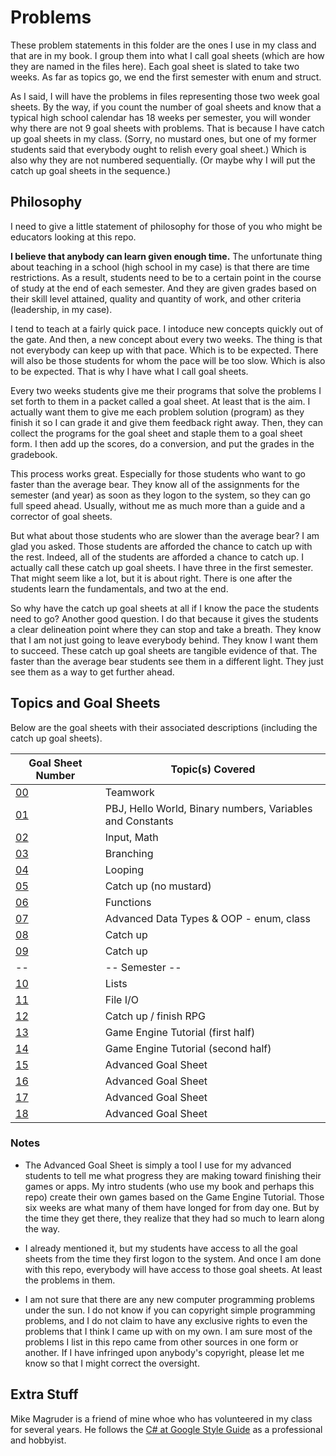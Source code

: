 # Problems
These problem statements in this folder are the ones I use in my class and that are in my book.  I group them into what I call goal sheets (which are how they are named in the files here).  Each goal sheet is slated to take two weeks.  As far as topics go, we end the first semester with enum and struct.

As I said, I will have the problems in files representing those two week goal sheets.  By the way, if you count the number of goal sheets and know that a typical high school calendar has 18 weeks per semester, you will wonder why there are not 9 goal sheets with problems.  That is because I have catch up goal sheets in my class.  (Sorry, no mustard ones, but one of my former students said that everybody ought to relish every goal sheet.)  Which is also why they are not numbered sequentially.  (Or maybe why I will put the catch up goal sheets in the sequence.)

## Philosophy
I need to give a little statement of philosophy for those of you who might be educators looking at this repo.

**I believe that anybody can learn given enough time.**  The unfortunate thing about teaching in a school (high school in my case) is that there are time restrictions.  As a result, students need to be to a certain point in the course of study at the end of each semester.  And they are given grades based on their skill level attained, quality and quantity of work, and other criteria (leadership, in my case).

I tend to teach at a fairly quick pace.  I intoduce new concepts quickly out of the gate.  And then, a new concept about every two weeks.  The thing is that not everybody can keep up with that pace.  Which is to be expected.  There will also be those students for whom the pace will be too slow.  Which is also to be expected.  That is why I have what I call goal sheets.

Every two weeks students give me their programs that solve the problems I set forth to them in a packet called a goal sheet.  At least that is the aim.  I actually want them to give me each problem solution (program) as they finish it so I can grade it and give them feedback right away.  Then, they can collect the programs for the goal sheet and staple them to a goal sheet form.  I then add up the scores, do a conversion, and put the grades in the gradebook.

This process works great.  Especially for those students who want to go faster than the average bear.  They know all of the assignments for the semester (and year) as soon as they logon to the system, so they can go full speed ahead.  Usually, without me as much more than a guide and a corrector of goal sheets.

But what about those students who are slower than the average bear?  I am glad you asked.  Those students are afforded the chance to catch up with the rest.  Indeed, all of the students are afforded a chance to catch up.  I actually call these catch up goal sheets.  I have three in the first semester.  That might seem like a lot, but it is about right.  There is one after the students learn the fundamentals, and two at the end.

So why have the catch up goal sheets at all if I know the pace the students need to go?  Another good question.  I do that because it gives the students a clear delineation point where they can stop and take a breath.  They know that I am not just going to leave everybody behind.  They know I want them to succeed.  These catch up goal sheets are tangible evidence of that.  The faster than the average bear students see them in a different light.  They just see them as a way to get further ahead.

## Topics and Goal Sheets
Below are the goal sheets with their associated descriptions (including the catch up goal sheets).

Goal Sheet Number | Topic(s) Covered
----------------- | ----------------
[00](https://github.com/MichaelTMiyoshi/TeamworkWithMiyoshi)                                   | Teamwork
[01](https://github.com/MichaelTMiyoshi/CSharpWithMiyoshi/blob/master/Problems/GoalSheet01.md) | PBJ, Hello World, Binary numbers, Variables and Constants
[02](https://github.com/MichaelTMiyoshi/CSharpWithMiyoshi/blob/master/Problems/GoalSheet02.md) | Input, Math
[03](https://github.com/MichaelTMiyoshi/CSharpWithMiyoshi/blob/master/Problems/GoalSheet03.md) | Branching
[04](https://github.com/MichaelTMiyoshi/CSharpWithMiyoshi/blob/master/Problems/GoalSheet04.md) | Looping
[05](https://github.com/MichaelTMiyoshi/CSharpWithMiyoshi/blob/master/Problems/GoalSheet05.md) | Catch up (no mustard)
[06](https://github.com/MichaelTMiyoshi/CSharpWithMiyoshi/blob/master/Problems/GoalSheet06.md) | Functions
[07](https://github.com/MichaelTMiyoshi/CSharpWithMiyoshi/blob/master/Problems/GoalSheet07.md) | Advanced Data Types & OOP - enum, class
[08](https://github.com/MichaelTMiyoshi/CSharpWithMiyoshi/blob/master/Problems/GoalSheet05.md) | Catch up
[09](https://github.com/MichaelTMiyoshi/CSharpWithMiyoshi/blob/master/Problems/GoalSheet05.md) | Catch up
-- | -- Semester --
[10](https://github.com/MichaelTMiyoshi/CSharpWithMiyoshi/blob/master/Problems/GoalSheet10.md) | Lists
[11](https://github.com/MichaelTMiyoshi/CSharpWithMiyoshi/blob/master/Problems/GoalSheet11.md) | File I/O
[12](https://github.com/MichaelTMiyoshi/CSharpWithMiyoshi/blob/master/Problems/GoalSheet05.md) | Catch up / finish RPG
[13](https://github.com/MichaelTMiyoshi/CSharpWithMiyoshi/blob/master/Problems/GoalSheet13.md) | Game Engine Tutorial (first half)
[14](https://github.com/MichaelTMiyoshi/CSharpWithMiyoshi/blob/master/Problems/GoalSheet14.md) | Game Engine Tutorial (second half)
[15](https://github.com/MichaelTMiyoshi/CSharpWithMiyoshi/blob/master/Problems/GoalSheet15.md) | Advanced Goal Sheet
[16](https://github.com/MichaelTMiyoshi/CSharpWithMiyoshi/blob/master/Problems/GoalSheet15.md) | Advanced Goal Sheet
[17](https://github.com/MichaelTMiyoshi/CSharpWithMiyoshi/blob/master/Problems/GoalSheet15.md) | Advanced Goal Sheet
[18](https://github.com/MichaelTMiyoshi/CSharpWithMiyoshi/blob/master/Problems/GoalSheet15.md) | Advanced Goal Sheet

### Notes
* The Advanced Goal Sheet is simply a tool I use for my advanced students to tell me what progress they are making toward finishing their games or apps.  My intro students (who use my book and perhaps this repo) create their own games based on the Game Engine Tutorial.  Those six weeks are what many of them have longed for from day one.  But by the time they get there, they realize that they had so much to learn along the way.

* I already mentioned it, but my students have access to all the goal sheets from the time they first logon to the system.  And once I am done with this repo, everybody will have access to those goal sheets.  At least the problems in them.

* I am not sure that there are any new computer programming problems under the sun.  I do not know if you can copyright simple programming problems, and I do not claim to have any exclusive rights to even the problems that I think I came up with on my own.  I am sure most of the problems I list in this repo came from other sources in one form or another.  If I have infringed upon anybody's copyright, please let me know so that I might correct the oversight.

## Extra Stuff
Mike Magruder is a friend of mine whoe who has volunteered in my class for several years.  He follows the [C# at Google Style Guide](https://google.github.io/styleguide/csharp-style.html) as a professional and hobbyist.

